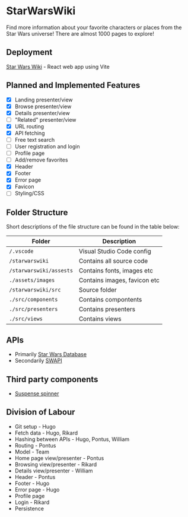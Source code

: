 # StarWarsWiki
Find more information about your favorite characters or places from the Star Wars universe! There are almost 1000 pages to explore!

## Deployment
[Star Wars Wiki](https://starwarsloreatlas.web.app/) - React web app using Vite

## Planned and Implemented Features
- [x] Landing presenter/view
- [x] Browse presenter/view
- [X] Details presenter/view
- [ ] "Related" presenter/view
- [X] URL routing
- [X] API fetching 
- [ ] Free text search
- [ ] User registration and login
- [ ] Profile page
- [ ] Add/remove favorites
- [X] Header
- [X] Footer
- [X] Error page
- [X] Favicon
- [ ] Styling/CSS

## Folder Structure
Short descriptions of the file structure can be found in the table below:

|Folder|Description|
|-|-|
| `/.vscode`|Visual Studio Code config|
| `/starwarswiki`|Contains all source code|
| `/starwarswiki/assests`|Contains fonts, images etc|
| `./assets/images`|Contains images, favicon etc|
| `/starwarswiki/src`|Source folder|
| `./src/components`|Contains compontents|
| `./src/presenters`|Contains presenters|
| `./src/views`|Contains views|

## APIs
- Primarily [Star Wars Database](https://starwars-databank.vercel.app/)
- Secondarily [SWAPI](https://swapi.dev/)

## Third party components
- [Suspense spinner](https://mhnpd.github.io/react-loader-spinner/docs/components/vortex)

## Division of Labour
- Git setup - Hugo
- Fetch data - Hugo, Rikard
- Hashing between APIs - Hugo, Pontus, William
- Routing - Pontus
- Model - Team
- Home page view/presenter - Pontus
- Browsing view/presenter - Rikard
- Details view/presenter - William
- Header - Pontus
- Footer - Hugo
- Error page - Hugo
- Profile page
- Login - Rikard
- Persistence
